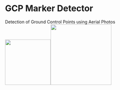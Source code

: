 # GCP Marker Detector
Detection of Ground Control Points using Aerial Photos </br>
<image src="https://github.com/trojanskehesten/GCP_Marker_Detector/blob/master/32.PNG" width="150"><image src="https://github.com/trojanskehesten/GCP_Marker_Detector/blob/master/I3.PNG" width="200">
